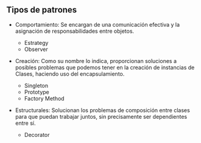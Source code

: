 ## Tipos de patrones

* Comportamiento:
Se encargan de una comunicación efectiva y la asignación de responsabilidades entre objetos.
  * Estrategy
  * Observer
  
* Creación: 
Como su nombre lo indica, proporcionan soluciones
a posibles problemas que podemos tener en la creación de instancias de Clases, haciendo uso
del encapsulamiento.
  * Singleton 
  * Prototype
  * Factory Method

* Estructurales:
Solucionan los problemas de composición entre clases
para que puedan trabajar juntos, sin precisamente ser
dependientes entre sí.
  * Decorator
